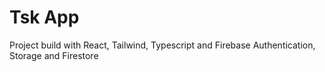 # Tsk App

Project build with React, Tailwind, Typescript and Firebase Authentication, Storage and Firestore
